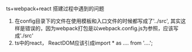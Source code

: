 ts+webpack+react
搭建过程中遇到的问题   
1. 在config目录下的文件在使用模板和入口文件的时候都写成了'../src', 其实这样是错误的，因为webpack打包是以webpack.config.js为参照，应该写成'./src'
2.  ts中的react， ReactDOM应该引成import * as .... from '....';